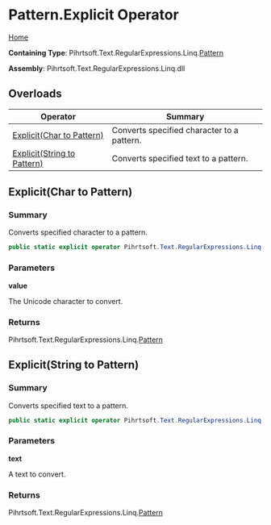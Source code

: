 # Pattern\.Explicit Operator

[Home](../../../../../../README.md)

**Containing Type**: Pihrtsoft\.Text\.RegularExpressions\.Linq\.[Pattern](../README.md)

**Assembly**: Pihrtsoft\.Text\.RegularExpressions\.Linq\.dll

## Overloads

| Operator | Summary |
| -------- | ------- |
| [Explicit(Char to Pattern)](#Pihrtsoft_Text_RegularExpressions_Linq_Pattern_op_Explicit_System_Char__Pihrtsoft_Text_RegularExpressions_Linq_Pattern) | Converts specified character to a pattern\. |
| [Explicit(String to Pattern)](#Pihrtsoft_Text_RegularExpressions_Linq_Pattern_op_Explicit_System_String__Pihrtsoft_Text_RegularExpressions_Linq_Pattern) | Converts specified text to a pattern\. |

## Explicit\(Char to Pattern\) <a name="Pihrtsoft_Text_RegularExpressions_Linq_Pattern_op_Explicit_System_Char__Pihrtsoft_Text_RegularExpressions_Linq_Pattern"></a>

### Summary

Converts specified character to a pattern\.

```csharp
public static explicit operator Pihrtsoft.Text.RegularExpressions.Linq.Pattern(char value)
```

### Parameters

**value**

The Unicode character to convert\.

### Returns

Pihrtsoft\.Text\.RegularExpressions\.Linq\.[Pattern](../README.md)

## Explicit\(String to Pattern\) <a name="Pihrtsoft_Text_RegularExpressions_Linq_Pattern_op_Explicit_System_String__Pihrtsoft_Text_RegularExpressions_Linq_Pattern"></a>

### Summary

Converts specified text to a pattern\.

```csharp
public static explicit operator Pihrtsoft.Text.RegularExpressions.Linq.Pattern(string text)
```

### Parameters

**text**

A text to convert\.

### Returns

Pihrtsoft\.Text\.RegularExpressions\.Linq\.[Pattern](../README.md)

